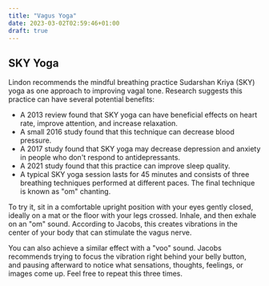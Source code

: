 ```yaml
---
title: "Vagus Yoga"
date: 2023-03-02T02:59:46+01:00
draft: true
---
```


## SKY Yoga
Lindon recommends the mindful breathing practice Sudarshan Kriya (SKY) yoga as one approach to improving vagal tone. Research suggests this practice can have several potential benefits:

+ A 2013 review found that SKY yoga can have beneficial effects on heart rate, improve attention, and increase relaxation.
+ A small 2016 study found that this technique can decrease blood pressure.
+ A 2017 study found that SKY yoga may decrease depression and anxiety in people who don't respond to antidepressants.
+ A 2021 study found that this practice can improve sleep quality.
+ A typical SKY yoga session lasts for 45 minutes and consists of three breathing techniques performed at different paces. The final technique is known as "om" chanting.

To try it, sit in a comfortable upright position with your eyes gently closed, ideally on a mat or the floor with your legs crossed. Inhale, and then exhale on an "om" sound. According to Jacobs, this creates vibrations in the center of your body that can stimulate the vagus nerve.

You can also achieve a similar effect with a "voo" sound. Jacobs recommends trying to focus the vibration right behind your belly button, and pausing afterward to notice what sensations, thoughts, feelings, or images come up. Feel free to repeat this three times.

